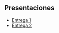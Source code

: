 ## Presentaciones
- [Entrega 1](https://view.genially.com/679bb95b943e4786ecc4cb0b/interactive-content-haciendo-economia)
- [Entrega 2](https://view.genially.com/67aa38f8f80b2975a73fb834/interactive-content-entrega-2-haciendo-economia)

